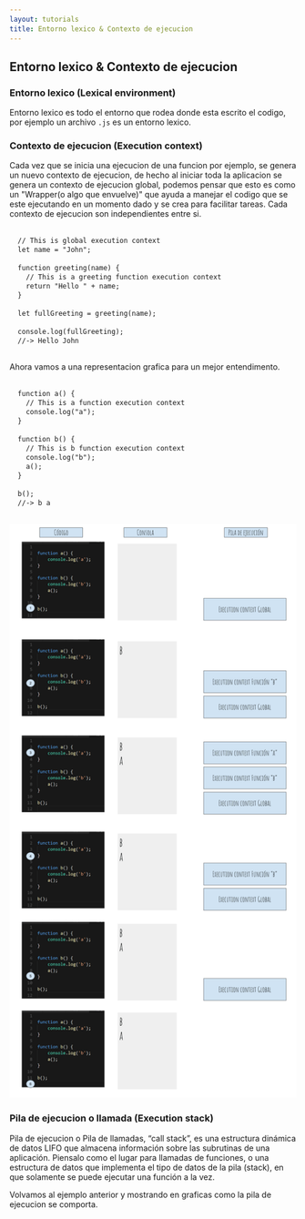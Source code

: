 ```yaml
---
layout: tutorials
title: Entorno lexico & Contexto de ejecucion
---
```

<h2 class="tutorials-content__sub-title">Entorno lexico & Contexto de ejecucion</h2>

<h3 class="tutorials-content__sub-title">Entorno lexico (Lexical environment)</h3>

<p class="tutorials-content__text">Entorno lexico es todo el entorno que rodea donde esta escrito el codigo, por ejemplo un archivo <code class="tutorials__code">.js</code> es un entorno lexico.</p>

<h3 class="tutorials-content__sub-title">Contexto de ejecucion (Execution context)</h3>

<p class="tutorials-content__text">Cada vez que se inicia una ejecucion de una funcion por ejemplo, se genera un nuevo contexto de ejecucion, de hecho al iniciar toda la aplicacion se genera un contexto de ejecucion global, podemos pensar que esto es como un "Wrapper(o algo que envuelve)" que ayuda a manejar el codigo que se este ejecutando en un momento dado y se crea para facilitar tareas. Cada contexto de ejecucion son independientes entre si.</p>

<pre>
  <code class="language-javascript">
  // This is global execution context
  let name = "John";

  function greeting(name) {
    // This is a greeting function execution context
    return "Hello " + name;
  }

  let fullGreeting = greeting(name);

  console.log(fullGreeting);
  //-> Hello John
  </code>
</pre>

<p class="tutorials-content__text">Ahora vamos a una representacion grafica para un mejor entendimento.</p>

<pre>
  <code class="language-javascript">
  function a() {
    // This is a function execution context
    console.log("a");
  }

  function b() {
    // This is b function execution context
    console.log("b");
    a();
  }

  b();
  //-> b a
  </code>
</pre>

<div class="tutorials-content__image">
  <img src="https://raw.githubusercontent.com/imoralescs/imoralescs.github.io/master/images/execution-context-como-se-crea-paso-a-paso.png" />
</div>

<h3 class="tutorials-content__sub-title">Pila de ejecucion o llamada (Execution stack)</h3>

<p class="tutorials-content__text">Pila de ejecucion o Pila de llamadas, “call stack”, es una estructura dinámica de datos LIFO que almacena información sobre las subrutinas de una aplicación. Piensalo como el lugar para llamadas de funciones, o una estructura de datos que implementa el tipo de datos de la pila (stack), en que solamente se puede ejecutar una función a la vez.</p>

<p class="tutorials-content__text">Volvamos al ejemplo anterior y mostrando en graficas como la pila de ejecucion se comporta.</p>

